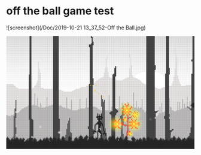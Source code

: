 # off the ball game test

![screenshot](/Doc/2019-10-21 13_37_52-Off the Ball.jpg)

![screenshot](/Doc/5433-shot1.png)
